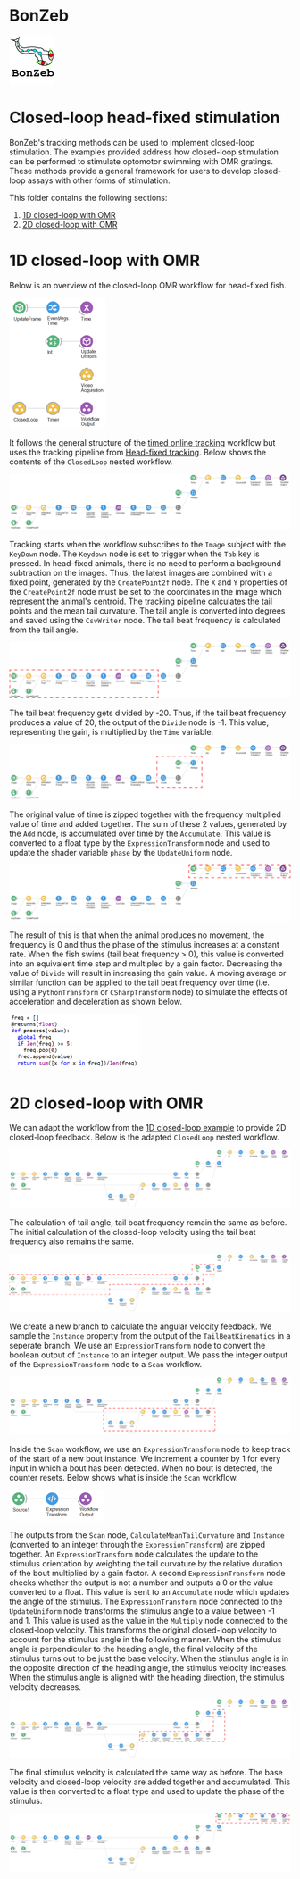 # BonZeb
![](../../Resources/BonZeb_Logo.png)

# Closed-loop head-fixed stimulation
BonZeb's tracking methods can be used to implement closed-loop stimulation.
The examples provided address how closed-loop stimulation can be performed to stimulate optomotor swimming with OMR gratings.
These methods provide a general framework for users to develop closed-loop assays with other forms of stimulation. 

This folder contains the following sections:
1. [1D closed-loop with OMR](#1D-closed-loop-with-OMR)
2. [2D closed-loop with OMR](#2D-closed-loop-with-OMR)

# 1D closed-loop with OMR
Below is an overview of the closed-loop OMR workflow for head-fixed fish.

![](images/1D-closed-loop-1.png)

It follows the general structure of the [timed online tracking](<../Behavioural Tracking and Analysis#timed-online-tracking>) workflow but uses the tracking pipeline from [Head-fixed tracking](<../Behavioural Tracking and Analysis#head-fixed-tracking>).
Below shows the contents of the `ClosedLoop` nested workflow.

![](images/1D-closed-loop-2.png)

Tracking starts when the workflow subscribes to the `Image` subject with the `KeyDown` node.
The `Keydown` node is set to trigger when the `Tab` key is pressed.
In head-fixed animals, there is no need to perform a background subtraction on the images.
Thus, the latest images are combined with a fixed point, generated by the `CreatePoint2f` node.
The `X` and `Y` properties of the `CreatePoint2f` node must be set to the coordinates in the image which represent the animal's centroid.
The tracking pipeline calculates the tail points and the mean tail curvature.
The tail angle is converted into degrees and saved using the `CsvWriter` node.
The tail beat frequency is calculated from the tail angle.

![](images/1D-closed-loop-3.png)

The tail beat frequency gets divided by -20.
Thus, if the tail beat frequency produces a value of 20, the output of the `Divide` node is -1.
This value, representing the gain, is multiplied by the `Time` variable.

![](images/1D-closed-loop-4.png)

The original value of time is zipped together with the frequency multiplied value of time and added together.
The sum of these 2 values, generated by the `Add` node, is accumulated over time by the `Accumulate`.
This value is converted to a float type by the `ExpressionTransform` node and used to update the shader variable `phase` by the `UpdateUniform` node.

![](images/1D-closed-loop-5.png)

The result of this is that when the animal produces no movement, the frequency is 0 and thus the phase of the stimulus increases at a constant rate.
When the fish swims (tail beat frequency > 0), this value is converted into an equivalent time step and multipled by a gain factor.
Decreasing the value of `Divide` will result in increasing the gain value.
A moving average or similar function can be applied to the tail beat frequency over time (i.e. using a `PythonTransform` or `CSharpTransform` node) to simulate the effects of acceleration and deceleration as shown below.

![](images/1D-closed-loop-6.png)

# 2D closed-loop with OMR
We can adapt the workflow from the [1D closed-loop example](#1D-closed-loop-with-OMR) to provide 2D closed-loop feedback.
Below is the adapted `ClosedLoop` nested workflow.

![](images/2D-closed-loop-1.png)

The calculation of tail angle, tail beat frequency remain the same as before.
The initial calculation of the closed-loop velocity using the tail beat frequency also remains the same.

![](images/2D-closed-loop-2.png)

We create a new branch to calculate the angular velocity feedback.
We sample the `Instance` property from the output of the `TailBeatKinematics` in a seperate branch.
We use an `ExpressionTransform` node to convert the boolean output of `Instance` to an integer output.
We pass the integer output of the `ExpressionTransform` node to a `Scan` workflow.

![](images/2D-closed-loop-3.png)

Inside the `Scan` workflow, we use an `ExpressionTransform` node to keep track of the start of a new bout instance.
We increment a counter by 1 for every input in which a bout has been detected.
When no bout is detected, the counter resets.
Below shows what is inside the `Scan` workflow.

![](images/2D-closed-loop-4.png)

The outputs from the `Scan` node, `CalculateMeanTailCurvature` and `Instance` (converted to an integer through the `ExpressionTransform`) are zipped together.
An `ExpressionTransform` node calculates the update to the stimulus orientation by weighting the tail curvature by the relative duration of the bout multiplied by a gain factor.
A second `ExpressionTransform` node checks whether the output is not a number and outputs a 0 or the value converted to a float.
This value is sent to an `Accumulate` node which updates the angle of the stimulus.
The `ExpressionTransform` node connected to the `UpdateUniform` node transforms the stimulus angle to a value between -1 and 1.
This value is used as the value in the `Multiply` node connected to the closed-loop velocity.
This transforms the original closed-loop velocity to account for the stimulus angle in the following manner.
When the stimulus angle is perpendicular to the heading angle, the final velocity of the stimulus turns out to be just the base velocity.
When the stimulus angle is in the opposite direction of the heading angle, the stimulus velocity increases.
When the stimulus angle is aligned with the heading direction, the stimulus velocity decreases.

![](images/2D-closed-loop-5.png)

The final stimulus velocity is calculated the same way as before.
The base velocity and closed-loop velocity are added together and accumulated.
This value is then converted to a float type and used to update the phase of the stimulus.

![](images/2D-closed-loop-6.png)
